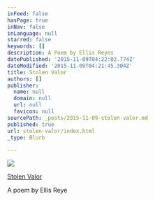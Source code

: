 ```yaml
---
inFeed: false
hasPage: true
inNav: false
inLanguage: null
starred: false
keywords: []
description: A Poem by Ellis Reyes
datePublished: '2015-11-09T04:22:02.774Z'
dateModified: '2015-11-09T04:21:45.304Z'
title: Stolen Valor
authors: []
publisher:
  name: null
  domain: null
  url: null
  favicon: null
sourcePath: _posts/2015-11-09-stolen-valor.md
published: true
url: stolen-valor/index.html
_type: Blurb

---
```

![](https://the-grid-user-content.s3-us-west-2.amazonaws.com/520ab59d-7a51-4e9d-9807-7374d0c37beb.jpg)

[Stolen Valor][0]

A poem by Ellis Reye

[0]: http://hellopoetry.com/poem/1455941/stolen-valor/